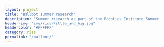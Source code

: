 ```yaml
---
layout: project
title: "Ballbot summer research"
description: "Summer research as part of the Robotics Institute Summer Scholars at Carnegie Mellon, working with the Ballbots"
header-img: "img/riss/little_and_big.jpg"
headercolor: "#FFFFFF"
category: riss
permalink: "/ballbot/"
---
```


